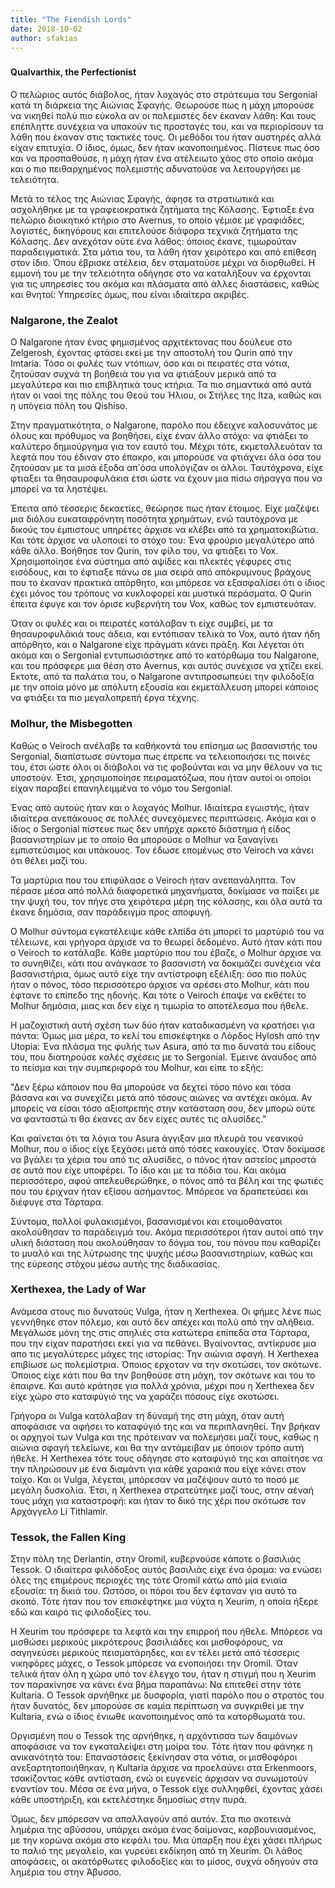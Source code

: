 ```yaml
---
title: "The Fiendish Lords"
date: 2018-10-02
author: sfakias
---
```


###

####  Qualvarthix, the Perfectionist

O πελώριος αυτός διάβολος, ήταν λοχαγός στο στράτευμα του Sergonial κατά τη
διάρκεια της Αιώνιας Σφαγής. Θεωρούσε πως η μάχη μπορούσε να νικηθεί πολύ πιο
εύκολα αν οι πολεμιστές δεν έκαναν λάθη: Και τους επέπληττε συνέχεια να
υπακούν τις προσταγές του, και να περιορίσουν τα λάθη που έκαναν στις τακτικές
τους. Οι μεθόδοι του ήταν αυστηρές αλλά είχαν επιτυχία. Ο ίδιος, όμως, δεν
ήταν ικανοποιημένος. Πίστευε πως όσο και να προσπαθούσε, η μάχη ήταν ένα
ατέλειωτο χάος στο οποίο ακόμα και ο πιο πειθαρχημένος πολεμιστής αδυνατούσε
να λειτουργήσει με τελειότητα.

Μετά το τέλος της Αιώνιας Σφαγής, άφησε τα στρατιωτικά και ασχολήθηκε με τα
γραφειοκρατικά ζητήματα της Κόλασης. Έφτιαξε ένα πελώριο διοικητικό κτήριο στο
Avernus, το οποίο γέμισε με γραφιάδες, λογιστές, δικηγόρους και επιτελούσε
διάφορα τεχνικά ζητήματα της Κόλασης. Δεν ανεχόταν ούτε ένα λάθος: όποιος
έκανε, τιμωρούταν παραδειγματικά. Στα μάτια του, τα λάθη ήταν χειρότερο και
από επίθεση στον ίδιο. Όπου έβρισκε ατέλεια, δεν σταματούσε μέχρι να
διορθωθεί. Η εμμονή του με την τελειότητα οδήγησε στο να καταλήξουν να
έρχονται για τις υπηρεσίες του ακόμα και πλάσματα από άλλες διαστάσεις, καθώς
και θνητοί: Υπηρεσίες όμως, που είναι ιδιαίτερα ακριβές.

###  Nalgarone, the Zealot

Ο Nalgarone ήταν ένας φημισμένος αρχιτέκτονας που δούλευε στο Zelgerosh,
έχοντας φτάσει εκεί με την αποστολή του Qurin από την Imtaria. Τόσο οι φυλές
των ντόπιων, όσο και οι πειρατές στα νότια, ζητούσαν συχνά τη βοήθειά του για
να φτιάξουν μερικά από τα μεγαλύτερα και πιο επιβλητικά τους κτήρια. Τα πιο
σημαντικά από αυτά ήταν οι ναοί της πόλης του Θεού του Ήλιου, οι Στήλες της
Itza, καθώς και η υπόγεια πόλη του Qishiso.



Στην πραγματικότητα, ο Nalgarone, παρόλο που έδειχνε καλοσυνάτος με όλους και
πρόθυμος να βοηθήσει, είχε έναν άλλο στόχο: να φτιάξει το καλύτερο δημιούργημα
για τον εαυτό του. Μέχρι τότε, εκμεταλλευόταν τα λεφτά που του έδιναν στο
έπακρο, και μπορούσε να φτιάχνει όλα όσα του ζητούσαν με τα μισά έξοδα απ΄όσα
υπολόγιζαν οι άλλοι. Ταυτόχρονα, είχε φτιαξει τα θησαυροφυλάκια έτσι ώστε να
έχουν μια πίσω σήραγγα που να μπορεί να τα ληστέψει.



Έπειτα από τέσσερις δεκαετίες, θεώρησε πως ήταν έτοιμος. Είχε μαζέψει μια
διόλου ευκαταφρόνητη ποσότητα χρημάτων, ενώ ταυτόχρονα με δικούς του έμπιστους
υπηρέτες άρχισε να κλέβει από τα χρηματοκιβώτια. Και τότε άρχισε να υλοποιεί
το στόχο του: Ένα φρούριο μεγαλύτερο από κάθε άλλο. Βοήθησε τον Qurin, τον
φίλο του, να φτιάξει το Vox. Χρησιμοποίησε ένα σύστημα από αψίδες και πλεκτές
γέφυρες στις εισόδους, και το έφτιαξε πάνω σε μια σειρά από απόκρυμνους
βράχους που το έκαναν πρακτικά απόρθητο, και μπόρεσε να εξασφαλίσει ότι ο
ίδιος έχει μόνος του τρόπους να κυκλοφορεί και μυστικά περάσματα. Ο Qurin
έπειτα έφυγε και τον όρισε κυβερνήτη του Vox, καθώς τον εμπιστευόταν.



Όταν οι φυλές και οι πειρατές κατάλαβαν τι είχε συμβεί, με τα θησαυροφυλάκιά
τους άδεια, και εντόπισαν τελικά το Vox, αυτό ήταν ήδη απόρθητο, και o
Nalgarone είχε πράγματι κάνει πράξη. Και λέγεται ότι ακόμα και ο Sergonial
εντυπωσιάστηκε από το κατόρθωμα του Nalgarone, και του πρόσφερε μια θέση στο
Avernus, και αυτός συνέχισε να χτίζει εκεί. Εκτοτε, από τα παλάτια του, ο
Nalgarone αντιπροσωπεύει την φιλοδοξία με την οποία μόνο με απόλυτη εξουσία
και εκμετάλλευση μπορεί κάποιος να φτιάξει τα πιο μεγαλοπρεπή έργα τέχνης.  


###  Molhur, the Misbegotten

Καθώς ο Veiroch ανέλαβε τα καθήκοντά του επίσημα ως βασανιστής του Sergonial,
διαπίστωσε σύντομα πως έπρεπε να τελειοποιήσει τις ποινές του, έτσι ώστε όλοι
οι διάβολοι να τις φοβούνται και να μην θέλουν να τις υποστούν. Έτσι,
χρησιμοποίησε πειραματόζωα, που ήταν αυτοί οι οποίοι είχαν παραβεί
επανηλειμμένα το νόμο του Sergonial.  


Ένας από αυτούς ήταν και ο λοχαγός Molhur. Ιδιαίτερα εγωιστής, ήταν ιδιαίτερα
ανεπάκουος σε πολλές συνεχόμενες περιπτώσεις. Ακόμα και ο ίδιος ο Sergonial
πίστευε πως δεν υπήρχε αρκετό διάστημα ή είδος βασανιστηρίων με το οποίο θα
μπορούσε ο Molhur να ξαναγίνει εμπιστεύσιμος και υπάκουος. Τον έδωσε επομένως
στο Veiroch να κάνει ότι θέλει μαζί του.  


Τα μαρτύρια που του επιφύλασε ο Veiroch ήταν ανεπανάληπτα. Τον πέρασε μέσα από
πολλά διαφορετικά μηχανήματα, δοκίμασε να παίξει με την ψυχή του, τον πήγε στα
χειρότερα μέρη της κόλασης, και όλα αυτά τα έκανε δημόσια, σαν παράδειγμα προς
αποφυγή.  

Ο Molhur σύντομα εγκατέλειψε κάθε ελπίδα ότι μπορεί το μαρτύριό του να
τέλειωνε, και γρήγορα άρχισε να το θεωρεί δεδομένο. Αυτό ήταν κάτι που ο
Veiroch το κατάλαβε. Κάθε μαρτύριο που του έβαζε, ο Molhur άρχισε να το
συνηθίζει, κάτι που ανάγκασε το βασανιστή να δοκιμάζει συνέχεια νέα
βασανιστήρια, όμως αυτό είχε την αντίστροφη εξέλιξη: όσο πιο πολύς ήταν ο
πόνος, τόσο περισσότερο άρχισε να αρέσει στο Molhur, κάτι που έφτανε το
επίπεδο της ηδονής. Και τότε ο Veiroch έπαψε να εκθέτει το Molhur δημόσια,
μιας και δεν είχε η τιμωρία το αποτέλεσμα που ήθελε.  

Η μαζοχιστική αυτή σχέση των δύο ήταν καταδικασμένη να κρατήσει για πάντα:
Όμως μια μέρα, το κελί του επισκέφτηκε ο Λόρδος Hylosh από την Utopia: Ένα
πλάσμα της φυλής των Asura, από τα πιο δυνατά του είδους του, που διατηρούσε
καλές σχέσεις με το Sergonial. Έμεινε άναυδος από το πείσμα και την
συμπεριφορά του Molhur, και είπε το εξής:  

"Δεν ξέρω κάποιον που θα μπορούσε να δεχτεί τόσο πόνο και τόσα βάσανα και να
συνεχίζει μετά από τόσους αιώνες να αντέχει ακόμα. Αν μπορείς να είσαι τόσο
αξιοπρεπής στην κατάσταση σου, δεν μπορώ ούτε να φανταστώ τι θα έκανες αν δεν
είχες αυτές τις αλυσίδες."  

Και φαίνεται ότι τα λόγια του Asura άγγιξαν μια πλευρά του νεανικού Molhur,
που ο ίδιος είχε ξεχάσει μετά από τόσες κακουχίες. Όταν δοκίμασε να βγάλει τα
χέρια του από τις αλυσίδες, ο πόνος ήταν αστείος μπροστά σε αυτά που είχε
υποφέρει. Το ίδιο και με τα πόδια του. Και ακόμα περισσότερο, αφού
απελευθερώθηκε, ο πόνος από τα βέλη και της φωτιές που του έριχναν ήταν εξίσου
ασήμαντος. Μπόρεσε να δραπετεύσει και διέφυγε στα Τάρταρα.  

Σύντομα, πολλοί φυλακισμένοι, βασανισμένοι και ετοιμοθάνατοι ακολούθησαν το
παράδειγμά του. Ακόμα περισσότεροι ήταν αυτοί από την υλική διάσταση που
ακολούθησαν το δόγμα του, του πόνου που καθαρίζει το μυαλό και της λύτρωσης
της ψυχής μέσω βασανιστηρίων, καθώς και της εύρεσης στόχου μέσω αυτής της
διαδικασίας.  


###  Xerthexea, the Lady of War

Ανάμεσα στους πιo δυνατούς Vulga, ήταν η Xerthexea. Οι φήμες λένε πως
γεννήθηκε στον πόλεμο, και αυτό δεν απέχει και πολύ από την αλήθεια. Μεγάλωσε
μόνη της στις σπηλιές στα κατώτερα επίπεδα στα Tάρταρα, που την είχαν
παρατήσει εκεί για να πεθάνει. Βγαίνοντας, αντίκρυσε μια απο τις μεγαλύτερες
μάχες της ιστορίας: Την αιώνια σφαγή. Η Xerthexea επιβίωσε ως πολεμίστρια.
Όποιος ερχοταν να την σκοτώσει, τον σκότωνε. Όποιος είχε κάτι που θα την
βοηθούσε στη μάχη, τον σκότωνε και του το έπαιρνε. Και αυτό κράτησε για πολλά
χρόνια, μέχρι που η Xerthexea δεν είχε χώρο στο καταφύγιό της να χαράζει
πόσους είχε σκοτώσει.

Γρήγορα οι Vulga κατάλαβαν τη δύναμή της στη μάχη, όταν αυτή αποφάσισε να
αφήσει το καταφύγιό της και να περιπλανηθεί. Την βρήκαν οι αρχηγοί των Vulga
και της πρότειναν να πολεμήσει μαζί τους, καθώς η αιώνια σφαγή τελείωνε, και
θα την αντάμειβαν με όποιον τρόπο αυτή ήθελε. Η Xerthexea τότε τους οδήγησε
στο καταφύγιό της και απαίτησε να την πληρώσουν με ένα διαμάντι για κάθε
χαρακιά που είχε κάνει στον τοίχο. Και οι Vulga, λέγεται, μπόρεσαν να μαζέψουν
αυτό το ποσό με μεγάλη δυσκολία. Έτσι, η Xerthexea στρατεύτηκε μαζί τους, στην
αέναή τους μάχη για καταστροφή: και ήταν το δικό της χέρι που σκότωσε τον
Αρχάγγελo Li Tithlamir.  


###  Tessok, the Fallen King

Στην πόλη της Derlantin, στην Oromil, κυβερνούσε κάποτε ο βασιλιάς Tessok. O
ιδιαίτερα φιλόδοξος αυτός βασιλιάς είχε ένα όραμα: να ενώσει όλες της
επιμέρους περιοχές της τότε Oromil κάτω από μία ενιαία εξουσία: τη δικιά του.
Ωστόσο, οι πόροι του δεν έφταναν για αυτό το σκοπό. Τότε ήταν που τον
επισκέφτηκε μια νύχτα η Xeurim, η οποία ήξερε εδώ και καιρό τις φιλοδοξίες
του.



Η Xeurim του πρόσφερε τα λεφτά και την επιρροή που ήθελε. Μπόρεσε να μισθώσει
μερικούς μικρότερους βασιλιάδες και μισθοφόρους, να σαγηνεύσει μερικούς
πεισματάρηδες, και εν τέλει μετά από τέσσερις νικηφόρες μάχες, ο Tessok
μπόρεσε να ενοποιήσει την Oromil. Όταν τελικά ήταν όλη η χώρα υπό τον έλεγχο
του, ήταν η στιγμή που η Xeurim τον παρακίνησε να κάνει ένα βήμα παραπάνω: Να
επιτεθεί στην τότε Kultaria. Ο Tessok αρνήθηκε με δυσφορία, γιατί παρόλο που ο
στρατός του ήταν δυνατός, δεν μπορούσε σε καμία περίπτωση να συγκριθεί με την
Kultaria, ενώ ο ίδιος ένιωθε ικανοποιημένος από τα κατορθωματά του.



Οργισμένη που ο Tessok της αρνήθηκε, η αρχόντισσα των δαιμόνων αποφάσισε να
τον εγκαταλείψει στη μοίρα του. Τότε ήταν που φάνηκε η ανικανότητά του:
Επαναστάσεις ξεκίνησαν στα νότια, οι μισθοφόροι ανεξαρτητοποιήθηκαν, η
Kultaria άρχισε να προελαύνει στα Erkenmoors, τσακίζοντας κάθε αντίσταση, ενώ
οι ευγενείς άρχισαν να συνωμοτούν εναντίον του. Μέσα σε ένα μήνα, ο Tessok
είχε συλληφθεί, έχοντας χάσει κάθε υποστήριξη, και εκτελέστηκε δημοσίως στην
πυρά.



Όμως, δεν μπόρεσαν να απαλλαγούν από αυτόν. Στα πιο σκοτεινά λημέρια της
αβύσσου, υπάρχει ακόμα ένας δαίμονας, καρβουνιασμένος, με την κορώνα ακόμα στο
κεφάλι του. Μια ύπαρξη που έχει χάσει πλήρως το παλιό της μεγαλείο, και
γυρεύει εκδίκηση από τη Xeurim. Οι λάθος αποφάσεις, οι ακατόρθωτες φιλοδοξίες
και το μίσος, συχνά οδηγούν στα λημέρια του στην Άβυσσο.

